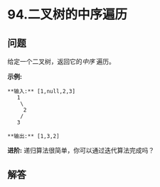 # 94.二叉树的中序遍历

## 问题

给定一个二叉树，返回它的*中序* 遍历。

**示例:**

```
**输入:** [1,null,2,3]
   1
    \
     2
    /
   3

**输出:** [1,3,2]
```

**进阶:** 递归算法很简单，你可以通过迭代算法完成吗？



## 解答


